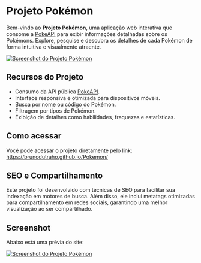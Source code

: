 <!-- README.md -->
<h1>Projeto Pokémon</h1>

<p>
  Bem-vindo ao <strong>Projeto Pokémon</strong>, uma aplicação web interativa que consome a <a href="https://pokeapi.co/" target="_blank">PokeAPI</a> para exibir informações detalhadas sobre os Pokémons. Explore, pesquise e descubra os detalhes de cada Pokémon de forma intuitiva e visualmente atraente.
</p>

<p>
  <a href="https://brunodutraho.github.io/Pokemon/" target="_blank">
    <img src="img/screenshot.png" alt="Screenshot do Projeto Pokémon" title="Acesse o Projeto Pokémon">
  </a>
</p>

<h2>Recursos do Projeto</h2>
<ul>
  <li>Consumo da API pública <a href="https://pokeapi.co/" target="_blank">PokeAPI</a>.</li>
  <li>Interface responsiva e otimizada para dispositivos móveis.</li>
  <li>Busca por nome ou código do Pokémon.</li>
  <li>Filtragem por tipos de Pokémon.</li>
  <li>Exibição de detalhes como habilidades, fraquezas e estatísticas.</li>
</ul>

<h2>Como acessar</h2>
<p>
  Você pode acessar o projeto diretamente pelo link: 
  <a href="https://brunodutraho.github.io/Pokemon/" target="_blank">https://brunodutraho.github.io/Pokemon/</a>
</p>

<h2>SEO e Compartilhamento</h2>
<p>
  Este projeto foi desenvolvido com técnicas de SEO para facilitar sua indexação em motores de busca. Além disso, ele inclui metatags otimizadas para compartilhamento em redes sociais, garantindo uma melhor visualização ao ser compartilhado.
</p>

<h2>Screenshot</h2>
<p>
  Abaixo está uma prévia do site:
</p>
<p>
  <a href="https://brunodutraho.github.io/Pokemon/" target="_blank">
    <img src="img/screenshot.png" alt="Screenshot do Projeto Pokémon" title="Acesse o Projeto Pokémon">
  </a>
</p>
